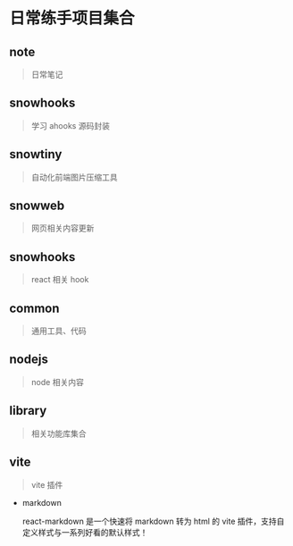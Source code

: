 # 日常练手项目集合

## note

> 日常笔记

## snowhooks

> 学习 ahooks 源码封装

## snowtiny

> 自动化前端图片压缩工具

## snowweb

> 网页相关内容更新

## snowhooks

> react 相关 hook

## common

> 通用工具、代码

## nodejs

> node 相关内容

## library

> 相关功能库集合

## vite

> vite 插件

- markdown

  react-markdown 是一个快速将 markdown 转为 html 的 vite 插件，支持自定义样式与一系列好看的默认样式！
